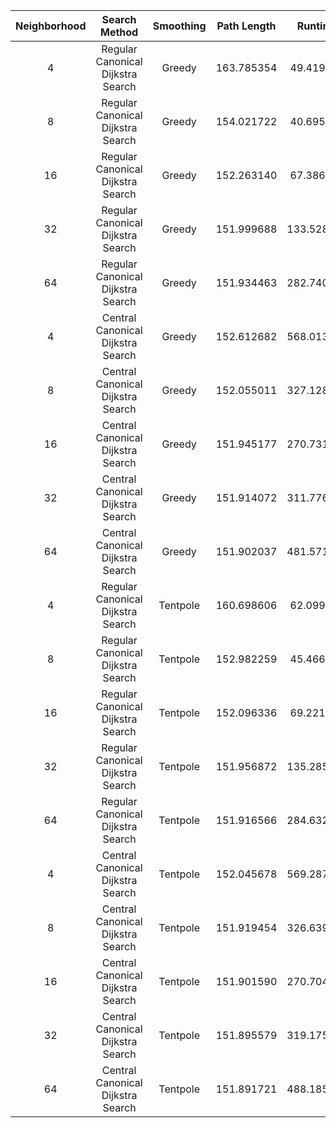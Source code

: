 |Neighborhood|Search Method|Smoothing|Path Length|Runtime|
|:----------:|:-----------:|:-------:|:--------:|:-----:|
|4|Regular Canonical Dijkstra Search|Greedy|163.785354|49.419697|
|8|Regular Canonical Dijkstra Search|Greedy|154.021722|40.695473|
|16|Regular Canonical Dijkstra Search|Greedy|152.263140|67.386703|
|32|Regular Canonical Dijkstra Search|Greedy|151.999688|133.528896|
|64|Regular Canonical Dijkstra Search|Greedy|151.934463|282.740716|
|4|Central Canonical Dijkstra Search|Greedy|152.612682|568.013680|
|8|Central Canonical Dijkstra Search|Greedy|152.055011|327.128106|
|16|Central Canonical Dijkstra Search|Greedy|151.945177|270.731337|
|32|Central Canonical Dijkstra Search|Greedy|151.914072|311.776342|
|64|Central Canonical Dijkstra Search|Greedy|151.902037|481.571763|
|4|Regular Canonical Dijkstra Search|Tentpole|160.698606|62.099451|
|8|Regular Canonical Dijkstra Search|Tentpole|152.982259|45.466031|
|16|Regular Canonical Dijkstra Search|Tentpole|152.096336|69.221868|
|32|Regular Canonical Dijkstra Search|Tentpole|151.956872|135.285486|
|64|Regular Canonical Dijkstra Search|Tentpole|151.916566|284.632733|
|4|Central Canonical Dijkstra Search|Tentpole|152.045678|569.287323|
|8|Central Canonical Dijkstra Search|Tentpole|151.919454|326.639556|
|16|Central Canonical Dijkstra Search|Tentpole|151.901590|270.704879|
|32|Central Canonical Dijkstra Search|Tentpole|151.895579|319.175782|
|64|Central Canonical Dijkstra Search|Tentpole|151.891721|488.185994|
